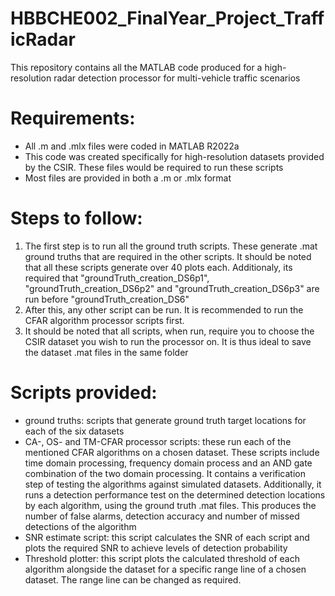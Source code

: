 # HBBCHE002_FinalYear_Project_TrafficRadar
This repository contains all the MATLAB code produced for a high-resolution radar detection processor for multi-vehicle traffic scenarios

# Requirements:
- All .m and .mlx files were coded in MATLAB R2022a
- This code was created specifically for high-resolution datasets provided by the CSIR. These files would be required to run these scripts
- Most files are provided in both a .m or .mlx format 

# Steps to follow:
1. The first step is to run all the ground truth scripts. These generate .mat ground truths that are required in the other scripts. It should be noted that all these scripts generate over 40 plots each. Additionaly, its required that "groundTruth_creation_DS6p1", "groundTruth_creation_DS6p2" and "groundTruth_creation_DS6p3" are run before "groundTruth_creation_DS6"
2. After this, any other script can be run. It is recommended to run the CFAR algorithm processor scripts first.
3. It should be noted that all scripts, when run, require you to choose the CSIR dataset you wish to run the processor on. It is thus ideal to save the dataset .mat files in the same folder

# Scripts provided:
- ground truths: scripts that generate ground truth target locations for each of the six datasets
- CA-, OS- and TM-CFAR processor scripts: these run each of the mentioned CFAR algorithms on a chosen dataset. These scripts include time domain processing, frequency domain process and an AND gate combination of the two domain processing. It contains a verification step of testing the algorithms against simulated datasets. Additionally, it runs a detection performance test on the determined detection locations by each algorithm, using the ground truth .mat files. This produces the number of false alarms, detection accuracy and number of missed detections of the algorithm
- SNR estimate script: this script calculates the SNR of each script and plots the required SNR to achieve levels of detection probability
- Threshold plotter: this script plots the calculated threshold of each algorithm alongside the dataset for a specific range line of a chosen dataset. The range line can be changed as required.  
